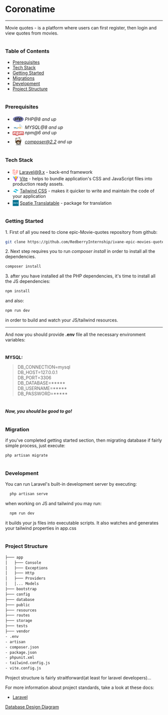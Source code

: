 # Coronatime

---

Movie quotes - is a platform where users can first register, then login and view quotes from movies.

#
### Table of Contents
* [Prerequisites](#prerequisites)
* [Tech Stack](#tech-stack)
* [Getting Started](#getting-started)
* [Migrations](#migration)
* [Development](#development)
* [Project Structure](#project-structure)

#
### Prerequisites

* <img src="readme/assets/php.svg" width="35" style="position: relative; top: 4px" /> *PHP@8 and up*
* <img src="readme/assets/mysql.png" width="35" style="position: relative; top: 4px" /> *MYSQL@8 and up*
* <img src="readme/assets/npm.png" width="35" style="position: relative; top: 4px" /> *npm@6 and up*
* <img src="readme/assets/composer.png" width="35" style="position: relative; top: 6px" /> *composer@2.2 and up*

#
### Tech Stack

* <img src="readme/assets/laravel.png" height="18" style="position: relative; top: 4px" /> [Laravel@9.x](https://laravel.com/docs/9.x) - back-end framework
* <img src="readme/assets/vite.svg" height="18" style="position: relative; top: 4px" /> [Vite](https://laravel.com/docs/9.x/vite/) - helps to bundle application's CSS and JavaScript files into production ready assets.
* <img src="readme/assets/tailwind.svg.png" height="19" style="position: relative; top: 4px" /> [Tailwind CSS](https://tailwindcss.com/) - makes it quicker to write and maintain the code of your application
* <img src="readme/assets/spatie.png" height="19" style="position: relative; top: 4px" /> [Spatie Translatable](https://github.com/spatie/laravel-translatable) - package for translation

#
### Getting Started
1\. First of all you need to clone epic-Movie-quotes repository from github:
```sh
git clone https://github.com/RedberryInternship/ivane-epic-movies-quotes-back.git
```

2\. Next step requires you to run *composer install* in order to install all the dependencies.
```sh
composer install
```

3\. after you have installed all the PHP dependencies, it's time to install all the JS dependencies:
```sh
npm install
```

and also:
```sh
npm run dev
```
in order to build and watch your JS/tailwind resources.

---

And now you should provide **.env** file all the necessary environment variables:

#
**MYSQL:**
>DB_CONNECTION=mysql\
>DB_HOST=127.0.0.1\
>DB_PORT=3306\
>DB_DATABASE=***** \
>DB_USERNAME=***** \
>DB_PASSWORD=*****

#

##### Now, you should be good to go!

#
### Migration
if you've completed getting started section, then migrating database if fairly simple process, just execute:
```sh
php artisan migrate
```

#
### Development

You can run Laravel's built-in development server by executing:

```sh
  php artisan serve
```

when working on JS and tailwind you may run:

```sh
  npm run dev
```
it builds your js files into executable scripts.
It also watches and generates your tailwind properties in app.css

#
### Project Structure

```bash
├─── app
│   ├─── Console
│   ├─── Exceptions
│   ├─── Http
│   ├─── Providers
│   │... Models
├─── bootstrap
├─── config
├─── database
├─── public
├─── resources
├─── routes
├─── storage
├─── tests
├─── vendor
- .env
- artisan
- composer.json
- package.json
- phpunit.xml
- tailwind.config.js
- vite.config.js
```

Project structure is fairly straitforward(at least for laravel developers)...

For more information about project standards, take a look at these docs:
* [Laravel](https://laravel.com/docs/9.x)

[Database Design Diagram](./readme/draw-sql/draw-sql.md "Draw.io")